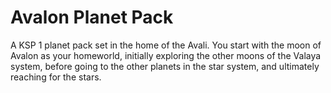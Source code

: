 # Avalon Planet Pack
A KSP 1 planet pack set in the home of the Avali. You start with the moon of Avalon as your homeworld, initially exploring the other moons of the Valaya system, before going to the other planets in the star system, and ultimately reaching for the stars.

